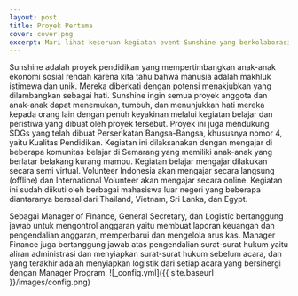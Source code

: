 ```yaml
---
layout: post
title: Proyek Pertama 
cover: cover.png
excerpt: Mari lihat keseruan kegiatan event Sunshine yang berkolaborasi dengan berbagai mahasiswa luar negeri!
---
```

Sunshine adalah proyek pendidikan yang mempertimbangkan anak-anak ekonomi sosial rendah karena kita tahu bahwa manusia adalah makhluk istimewa dan unik. Mereka diberkati dengan potensi menakjubkan yang dilambangkan sebagai hati. Sunshine ingin semua proyek anggota dan anak-anak dapat menemukan, tumbuh, dan menunjukkan hati mereka kepada orang lain dengan penuh keyakinan melalui kegiatan belajar dan peristiwa yang dibuat oleh proyek tersebut.
Proyek ini juga mendukung SDGs yang telah dibuat Perserikatan Bangsa-Bangsa, khususnya nomor 4, yaitu Kualitas Pendidikan. Kegiatan ini dilaksanakan dengan mengajar di beberapa komunitas belajar di Semarang yang memiliki anak-anak yang berlatar belakang kurang mampu. Kegiatan belajar mengajar dilakukan secara semi virtual. Volunteer Indonesia akan mengajar secara langsung (offline) dan International Volunteer akan mengajar secara online. Kegiatan ini sudah diikuti oleh berbagai mahasiswa luar negeri yang beberapa diantaranya berasal dari Thailand, Vietnam, Sri Lanka, dan Egypt. 

Sebagai Manager of Finance, General Secretary, dan Logistic bertanggung jawab untuk mengontrol anggaran yaitu membuat laporan keuangan dan pengendalian anggaran, memperbarui dan mengelola arus kas. Manager Finance juga bertanggung jawab atas pengendalian surat-surat hukum yaitu aliran administrasi dan menyiapkan surat-surat hukum sebelum acara, dan yang terakhir adalah menyiapkan logistik dari setiap acara yang bersinergi dengan Manager Program.
![_config.yml]({{ site.baseurl }}/images/config.png)


